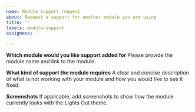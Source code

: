 ```yaml
---
name: Module support request
about: Request a support for another module you are using
title: ''
labels: module-support
assignees: ''

---
```


**Which module would you like support added for**
Please provide the module name and link to the module.

**What kind of support the module requires**
A clear and concise description of what is not working with your module and how you would like to see it fixed.

**Screenshots**
If applicable, add screenshots to show how the module currently looks with the Lights Out theme.
